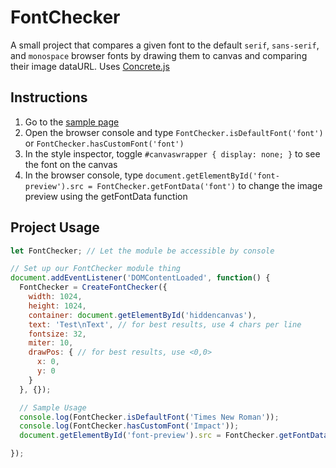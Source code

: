 # FontChecker

A small project that compares a given font to the default `serif`, `sans-serif`, and `monospace` browser fonts by drawing them to canvas and comparing their image dataURL. Uses [Concrete.js](http://www.concretejs.com/)


## Instructions

1. Go to the [sample page](https://flyingkatsu.github.io/FontChecker/)
2. Open the browser console and type `FontChecker.isDefaultFont('font')` or `FontChecker.hasCustomFont('font')`
3. In the style inspector, toggle `#canvaswrapper { display: none; }` to see the font on the canvas
4. In the browser console, type `document.getElementById('font-preview').src = FontChecker.getFontData('font')` to change the image preview using the getFontData function

## Project Usage

```js
let FontChecker; // Let the module be accessible by console

// Set up our FontChecker module thing
document.addEventListener('DOMContentLoaded', function() {
  FontChecker = CreateFontChecker({
    width: 1024,
    height: 1024,
    container: document.getElementById('hiddencanvas'),
    text: 'Test\nText', // for best results, use 4 chars per line
    fontsize: 32,
    miter: 10,
    drawPos: { // for best results, use <0,0>
      x: 0,
      y: 0
    }
  }, {});

  // Sample Usage
  console.log(FontChecker.isDefaultFont('Times New Roman'));
  console.log(FontChecker.hasCustomFont('Impact'));
  document.getElementById('font-preview').src = FontChecker.getFontData('Impact');

});
```